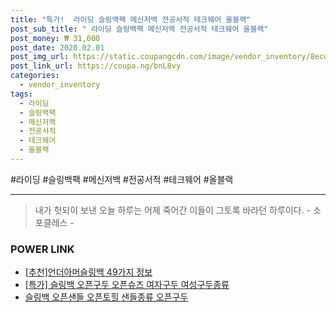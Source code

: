 ```yaml
--- 
title: "특가!  라이딩 슬링백팩 메신저백 전공서적 테크웨어 올블랙" 
post_sub_title: " 라이딩 슬링백팩 메신저백 전공서적 테크웨어 올블랙" 
post_money: ₩ 31,600 
post_date: 2020.02.01 
post_img_url: https://static.coupangcdn.com/image/vendor_inventory/8ecd/6f2452b30ade886de0064e3568138659347d5c1c6df62c7683237bbadac1.jpg 
post_link_url: https://coupa.ng/bnL8vy 
categories: 
  - vendor_inventory 
tags: 
  - 라이딩 
  - 슬링백팩 
  - 메신저백 
  - 전공서적 
  - 테크웨어 
  - 올블랙 
--- 
```

  #라이딩 #슬링백팩 #메신저백 #전공서적 #테크웨어 #올블랙 
<hr> 

> 내가 헛되이 보낸 오늘 하루는 어제 죽어간 이들이 그토록 바라던 하루이다. - 소포클레스 - 


### POWER LINK

* <a href="https://blog.naver.com/fasyy4321/221785446078" target="_blank">[추천]언더아머슬링백 49가지 정보</a>
* <a href="https://blog.naver.com/santokki14/221791679287" target="_blank">[특가] 슬링백 오픈구두 오픈슈즈 여자구두 여성구두종류</a>
* <a href="https://blog.naver.com/fasyy4321/221790169613" target="_blank">슬링백 오픈샌들 오픈토힐 샌들종류 오픈구두</a>
